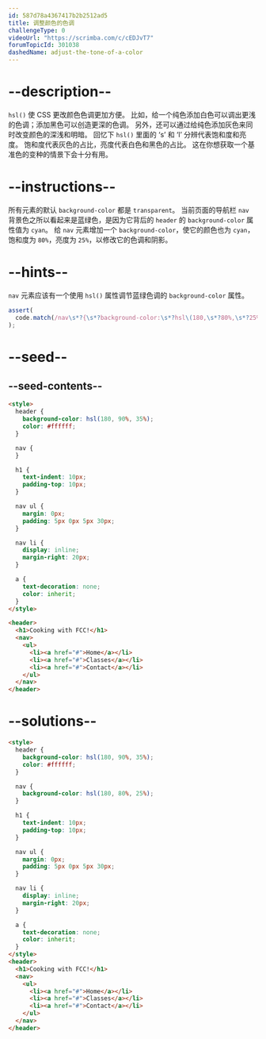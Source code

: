 ```yaml
---
id: 587d78a4367417b2b2512ad5
title: 调整颜色的色调
challengeType: 0
videoUrl: "https://scrimba.com/c/cEDJvT7"
forumTopicId: 301038
dashedName: adjust-the-tone-of-a-color
---
```


# --description--

`hsl()` 使 CSS 更改颜色色调更加方便。 比如，给一个纯色添加白色可以调出更浅的色调；添加黑色可以创造更深的色调。 另外，还可以通过给纯色添加灰色来同时改变颜色的深浅和明暗。 回忆下 `hsl()` 里面的 ‘s’ 和 ‘l’ 分辨代表饱和度和亮度。 饱和度代表灰色的占比，亮度代表白色和黑色的占比。 这在你想获取一个基准色的变种的情景下会十分有用。

# --instructions--

所有元素的默认 `background-color` 都是 `transparent`。 当前页面的导航栏 `nav` 背景色之所以看起来是蓝绿色，是因为它背后的 `header` 的 `background-color` 属性值为 `cyan`。 给 `nav` 元素增加一个 `background-color`，使它的颜色也为 `cyan`，饱和度为 `80%`，亮度为 `25%`，以修改它的色调和阴影。

# --hints--

`nav` 元素应该有一个使用 `hsl()` 属性调节蓝绿色调的 `background-color` 属性。

```js
assert(
  code.match(/nav\s*?{\s*?background-color:\s*?hsl\(180,\s*?80%,\s*?25%\)/gi)
);
```

# --seed--

## --seed-contents--

```html
<style>
  header {
    background-color: hsl(180, 90%, 35%);
    color: #ffffff;
  }

  nav {
  }

  h1 {
    text-indent: 10px;
    padding-top: 10px;
  }

  nav ul {
    margin: 0px;
    padding: 5px 0px 5px 30px;
  }

  nav li {
    display: inline;
    margin-right: 20px;
  }

  a {
    text-decoration: none;
    color: inherit;
  }
</style>

<header>
  <h1>Cooking with FCC!</h1>
  <nav>
    <ul>
      <li><a href="#">Home</a></li>
      <li><a href="#">Classes</a></li>
      <li><a href="#">Contact</a></li>
    </ul>
  </nav>
</header>
```

# --solutions--

```html
<style>
  header {
    background-color: hsl(180, 90%, 35%);
    color: #ffffff;
  }

  nav {
    background-color: hsl(180, 80%, 25%);
  }

  h1 {
    text-indent: 10px;
    padding-top: 10px;
  }

  nav ul {
    margin: 0px;
    padding: 5px 0px 5px 30px;
  }

  nav li {
    display: inline;
    margin-right: 20px;
  }

  a {
    text-decoration: none;
    color: inherit;
  }
</style>
<header>
  <h1>Cooking with FCC!</h1>
  <nav>
    <ul>
      <li><a href="#">Home</a></li>
      <li><a href="#">Classes</a></li>
      <li><a href="#">Contact</a></li>
    </ul>
  </nav>
</header>
```
